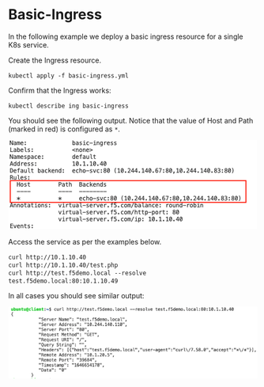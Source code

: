 # Basic-Ingress
In the following example we deploy a basic ingress resource for a single K8s service.

Create the Ingress resource.
```
kubectl apply -f basic-ingress.yml
```

Confirm that the Ingress works:
```
kubectl describe ing basic-ingress
```

You should see the following output. Notice that the value of Host and Path (marked in red) is configured as `*`. 

![basic-ingress](images/basic-ingress.png)


Access the service as per the examples below. 

```
curl http://10.1.10.40 
curl http://10.1.10.40/test.php
curl http://test.f5demo.local --resolve test.f5demo.local:80:10.1.10.49
```

In all cases you should see similar output:

![basic-ingress-output](images/basic-ingress-output.png)
